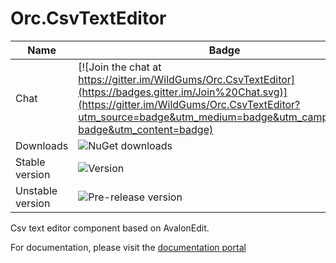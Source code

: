 Orc.CsvTextEditor
=================

Name|Badge
---|---
Chat|[![Join the chat at https://gitter.im/WildGums/Orc.CsvTextEditor](https://badges.gitter.im/Join%20Chat.svg)](https://gitter.im/WildGums/Orc.CsvTextEditor?utm_source=badge&utm_medium=badge&utm_campaign=pr-badge&utm_content=badge)
Downloads|![NuGet downloads](https://img.shields.io/nuget/dt/orc.csvtexteditor.svg)
Stable version|![Version](https://img.shields.io/nuget/v/orc.csvtexteditor.svg)
Unstable version|![Pre-release version](https://img.shields.io/nuget/vpre/orc.csvtexteditor.svg)

Csv text editor component based on AvalonEdit.

For documentation, please visit the [documentation portal](http://opensource.wildgums.com)